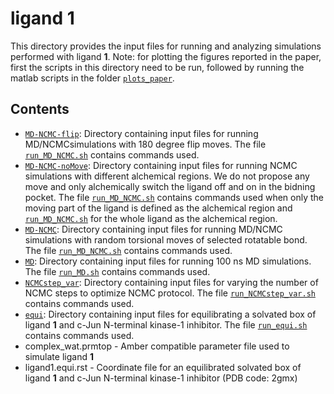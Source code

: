 # ligand 1
This directory provides the input files for running and analyzing simulations performed with ligand **1**. Note: for plotting the figures reported in the paper, first the scripts in this directory need to be run, followed by running the matlab scripts in the folder [`plots_paper`](../plots_paper).

## Contents

- [`MD-NCMC-flip`](MD-NCMC-flip): Directory containing input files for running MD/NCMCsimulations with 180 degree flip moves. The file [`run_MD_NCMC.sh`](MD-NCMC-flip/run_MD_NCMC.sh) contains commands used.
- [`MD-NCMC-noMove`](MD-NCMC-noMove): Directory containing input files for running NCMC simulations with different alchemical regions. We do not propose any move and only alchemically switch the ligand off and on in the bidning pocket. The file [`run_MD_NCMC.sh`](MD-NCMC-noMove/alchRegion/run_MD_NCMC.sh) contains commands used when only the moving part of the ligand is defined as the alchemical region and [`run_MD_NCMC.sh`](MD-NCMC-noMove/wholeLig/run_MD_NCMC.sh) for the whole ligand as the alchemical region.
- [`MD-NCMC`](MD-NCMC): Directory containing input files for running MD/NCMC simulations with random torsional moves of selected rotatable bond. The file [`run_MD_NCMC.sh`](MD-NCMC/run_MD_NCMC.sh) contains commands used.
- [`MD`](MD): Directory containing input files for running 100 ns MD simulations. The file [`run_MD.sh`](MD/run_MD.sh) contains commands used.
- [`NCMCstep_var`](NCMCstep_var): Directory containing input files for varying the number of NCMC steps to optimize NCMC protocol. The file [`run_NCMCstep_var.sh`](NCMCstep_var/run_NCMCstep_var.sh) contains commands used.
- [`equi`](equi): Directory containing input files for equilibrating a solvated box of ligand **1** and c-Jun N-terminal kinase-1 inhibitor. The file [`run_equi.sh`](equi/run_equi.sh) contains commands used.
- complex_wat.prmtop - Amber compatible parameter file used to simulate ligand **1**
- ligand1.equi.rst - Coordinate file for an equilibrated solvated box of ligand **1** and c-Jun N-terminal kinase-1 inhibitor (PDB code: 2gmx)


